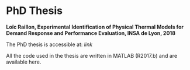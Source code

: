 # PhD Thesis

**Loïc Raillon, Experimental Identification of Physical Thermal Models for Demand Response and Performance Evaluation, INSA de Lyon, 2018** 

The PhD thesis is accessible at: *link* 

All the code used in the thesis are written in MATLAB (R2017.b) and are available here.
